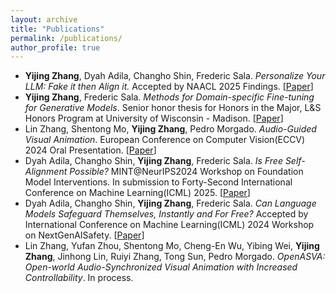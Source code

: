 ```yaml
---
layout: archive
title: "Publications"
permalink: /publications/
author_profile: true
---
```


- **Yijing Zhang**, Dyah Adila, Changho Shin, Frederic Sala. *Personalize Your LLM: Fake it then Align it.* Accepted by NAACL 2025 Findings. \[[Paper](../files/CHAMELEON_NAACL_.pdf)\]
- **Yijing Zhang**, Frederic Sala. *Methods for Domain-specific Fine-tuning for Generative Models*. Senior honor thesis for Honors in the Major, L&S Honors Program at University of Wisconsin - Madison. \[[Paper](../files/Thesis.pdf)\]
- Lin Zhang, Shentong Mo, **Yijing Zhang**, Pedro Morgado. *Audio-Guided Visual Animation*. European Conference on Computer Vision(ECCV) 2024 Oral Presentation.  \[[Paper](https://arxiv.org/abs/2403.05659)\]
- Dyah Adila, Changho Shin, **Yijing Zhang**, Frederic Sala. *Is Free Self-Alignment Possible?* MINT@NeurIPS2024 Workshop on Foundation Model Interventions. In submission to Forty-Second International Conference on Machine Learning(ICML) 2025. \[[Paper](https://arxiv.org/abs/2406.03642)\]
- Dyah Adila, Changho Shin, **Yijing Zhang**, Frederic Sala. *Can Language Models Safeguard Themselves, Instantly and For Free?* Accepted by International Conference on Machine Learning(ICML) 2024 Workshop on NextGenAISafety. \[[Paper](https://openreview.net/pdf?id=ALRWSxT1rl)\]
- Lin Zhang, Yufan Zhou, Shentong Mo, Cheng-En Wu, Yibing Wei, **Yijing Zhang**, Jinhong Lin, Ruiyi Zhang, Tong Sun, Pedro Morgado. *OpenASVA: Open-world Audio-Synchronized Visual Animation with Increased Controllability*. In process.
